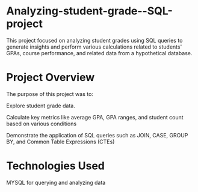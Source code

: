 # Analyzing-student-grade--SQL-project
This project focused on analyzing student grades using SQL queries to generate insights and perform various calculations related to students' GPAs, course performance, and related data from a hypothetical database.

# Project Overview
The purpose of this project was to:

Explore student grade data.

Calculate key metrics like average GPA, GPA ranges, and student count based on various conditions

Demonstrate the application of SQL queries such as JOIN, CASE, GROUP BY, and Common Table Expressions (CTEs)

# Technologies Used
MYSQL for querying and analyzing data
